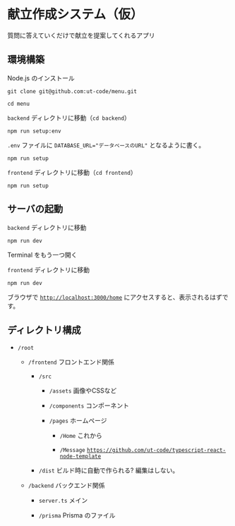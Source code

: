 # 献立作成システム（仮）
質問に答えていくだけで献立を提案してくれるアプリ

## 環境構築

Node.js のインストール

```shell
git clone git@github.com:ut-code/menu.git
```

```shell
cd menu
```

`backend` ディレクトリに移動（`cd backend`）

```shell
npm run setup:env
```

`.env` ファイルに `DATABASE_URL="データベースのURL"` となるように書く。

```shell
npm run setup
```

`frontend` ディレクトリに移動（`cd frontend`）

```shell
npm run setup
```

## サーバの起動

`backend` ディレクトリに移動

```shell
npm run dev
```

Terminal をもう一つ開く

`frontend` ディレクトリに移動

```shell
npm run dev
```

ブラウザで [`http://localhost:3000/home`](http://localhost:3000/home) にアクセスすると、表示されるはずです。

## ディレクトリ構成

- `/root`

  - `/frontend` フロントエンド関係

    - `/src`

      - `/assets`
        画像やCSSなど
      
      - `/components`
        コンポーネント
      
      - `/pages`
        ホームページ

        - `/Home`
          これから

        - `/Message`
          [`https://github.com/ut-code/typescript-react-node-template`](https://github.com/ut-code/typescript-react-node-template)

    - `/dist` ビルド時に自動で作られる? 編集はしない。

  - `/backend` バックエンド関係
    
    - `server.ts` メイン

    - `/prisma` Prisma のファイル
